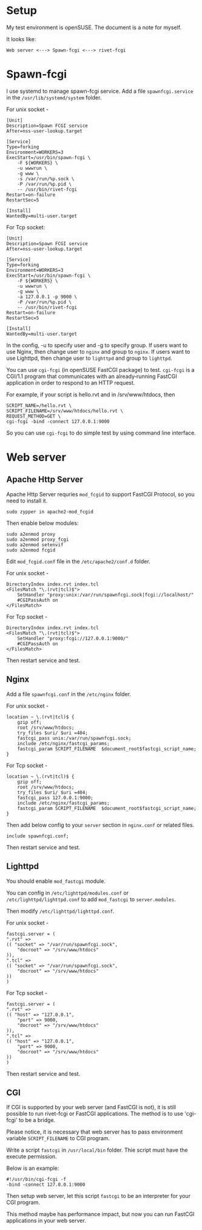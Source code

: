 Setup
=====

My test environment is openSUSE. The document is a note for myself.

It looks like:

    Web server <---> Spawn-fcgi <---> rivet-fcgi


# Spawn-fcgi

I use systemd to manage spawn-fcgi service.
Add a file `spawnfcgi.service` in the `/usr/lib/systemd/system` folder.

For unix socket -

    [Unit]
    Description=Spawn FCGI service
    After=nss-user-lookup.target

    [Service]
    Type=forking
    Environment=WORKERS=3
    ExecStart=/usr/bin/spawn-fcgi \
        -F ${WORKERS} \
        -u wwwrun \
        -g www \
        -s /var/run/%p.sock \
        -P /var/run/%p.pid \
        -- /usr/bin/rivet-fcgi
    Restart=on-failure
    RestartSec=5

    [Install]
    WantedBy=multi-user.target

For Tcp socket:

    [Unit]
    Description=Spawn FCGI service
    After=nss-user-lookup.target

    [Service]
    Type=forking
    Environment=WORKERS=3
    ExecStart=/usr/bin/spawn-fcgi \
        -F ${WORKERS} \
        -u wwwrun \
        -g www \
        -a 127.0.0.1 -p 9000 \
        -P /var/run/%p.pid \
        -- /usr/bin/rivet-fcgi
    Restart=on-failure
    RestartSec=5

    [Install]
    WantedBy=multi-user.target

In the config, -u to specify user and -g to specify group.
If users want to use Nginx,
then change user to `nginx` and group to `nginx`.
If users want to use Lighttpd,
then change user to `lighttpd` and group to `lighttpd`.

You can use `cgi-fcgi` (in openSUSE FastCGI package) to test.
`cgi‐fcgi` is a CGI/1.1 program that communicates with an already‐running
FastCGI application in order to respond to an HTTP request.

For example, if your script is hello.rvt and in /srv/www/htdocs, then

    SCRIPT_NAME=/hello.rvt \
    SCRIPT_FILENAME=/srv/www/htdocs/hello.rvt \
    REQUEST_METHOD=GET \
    cgi-fcgi -bind -connect 127.0.0.1:9000

So you can use `cgi‐fcgi` to do simple test by using command line interface.


# Web server

## Apache Http Server

Apache Http Server requries `mod_fcgid` to support FastCGI Protocol,
so you need to install it.

    sudo zypper in apache2-mod_fcgid

Then enable below modules:

    sudo a2enmod proxy
    sudo a2enmod proxy_fcgi
    sudo a2enmod setenvif
    sudo a2enmod fcgid

Edit `mod_fcgid.conf` file in the `/etc/apache2/conf.d` folder.

For unix socket -

    DirectoryIndex index.rvt index.tcl
    <FilesMatch "\.(rvt|tcl)$">
        SetHandler "proxy:unix:/var/run/spawnfcgi.sock|fcgi://localhost/"
        #CGIPassAuth on
    </FilesMatch>

For Tcp socket -

    DirectoryIndex index.rvt index.tcl
    <FilesMatch "\.(rvt|tcl)$">
        SetHandler "proxy:fcgi://127.0.0.1:9000/"
        #CGIPassAuth on
    </FilesMatch>

Then restart service and test.


## Nginx

Add a file `spawnfcgi.conf` in the `/etc/nginx` folder.

For unix socket -

    location ~ \.(rvt|tcl)$ {
        gzip off;
        root /srv/www/htdocs;
        try_files $uri/ $uri =404;
        fastcgi_pass unix:/var/run/spawnfcgi.sock;
        include /etc/nginx/fastcgi_params;
        fastcgi_param SCRIPT_FILENAME  $document_root$fastcgi_script_name;
    }

For Tcp socket -

    location ~ \.(rvt|tcl)$ {
        gzip off;
        root /srv/www/htdocs;
        try_files $uri/ $uri =404;
        fastcgi_pass 127.0.0.1:9000;
        include /etc/nginx/fastcgi_params;
        fastcgi_param SCRIPT_FILENAME  $document_root$fastcgi_script_name;
    }

Then add below config to your `server` section in `nginx.conf` or related files.

    include spawnfcgi.conf;

Then restart service and test.


## Lighttpd

You should enable `mod_fastcgi` module.

You can config in `/etc/lighttpd/modules.conf` or `/etc/lighttpd/lighttpd.conf`
to add `mod_fastcgi` to  `server.modules`.

Then modify `/etc/lighttpd/lighttpd.conf`.

For unix socket -

    fastcgi.server = (
    ".rvt" =>
    (( "socket" => "/var/run/spawnfcgi.sock",
        "docroot" => "/srv/www/htdocs"
    )),
    ".tcl" =>
    (( "socket" => "/var/run/spawnfcgi.sock",
        "docroot" => "/srv/www/htdocs"
    ))
    )

For Tcp socket -

    fastcgi.server = (
    ".rvt" =>
    (( "host" => "127.0.0.1",
        "port" => 9000,
        "docroot" => "/srv/www/htdocs"
    )),
    ".tcl" =>
    (( "host" => "127.0.0.1",
        "port" => 9000,
        "docroot" => "/srv/www/htdocs"
    ))
    )

Then restart service and test.


## CGI

If CGI is supported by your web server (and FastCGI is not), it is still
possible to run rivet-fcgi or FastCGI applications. The method is to use
'cgi-fcgi' to be a bridge.

Please notice, it is necessary that web server has to pass environment
variable `SCRIPT_FILENAME` to CGI program.

Write a script `fastcgi` in `/usr/local/bin` folder.
Thie script must have the execute permission.

Below is an example:

	#!/usr/bin/cgi-fcgi -f
	-bind -connect 127.0.0.1:9000

Then setup web server, let this script `fastcgi` to be an interpreter
for your CGI program.

This method maybe has performance impact, but now you can run FastCGI
applications in your web server.


